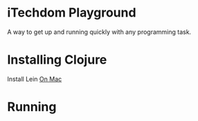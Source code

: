 # iTechdom Playground
A way to get up and running quickly with any programming task.

# Installing Clojure
Install Lein 
[On Mac](http://www.lispcast.com/clojure-mac)

# Running
